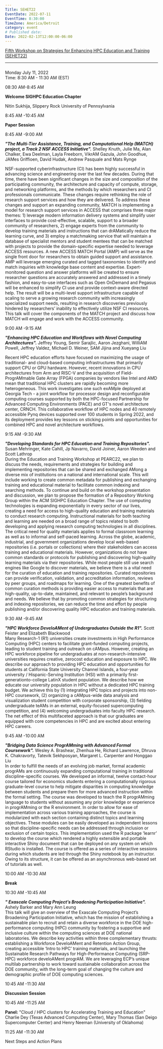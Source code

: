 ```yaml
---
Title: SEHET22
EventDate: 2022-07-11
EventTime: 8:30:00
TimeZone: America/Detroit
category: event
# Published date:
Date: 2022-02-13T12:00:00-06:00
---
```


[Fifth Workshop on Strategies for Enhancing HPC Education and Training (SEHET22)](https://web.cvent.com/event/7b4eff30-d151-4cf4-91f0-b68c4a6c88c9/websitePage:645d57e4-75eb-4769-b2c0-f201a0bfc6ce)

  

-----------------------------------------------------------------------------------------------------------------------------------------------------------------------------------------------------------

### 

Monday July 11, 2022  
Time: 8:30 AM - 11:30 AM (EST)

08:30 AM-8:45 AM

**Welcome SIGHPC Education Chapter**  
  
Nitin Sukhija, Slippery Rock University of Pennsylvania

8:45 AM -10:45 AM

**Paper Session**

8:45 AM -9:00 AM

**_"The Multi-Tier Assistance, Training, and Computational Help (MATCH) project, a Track 2 NSF ACCESS Initiative"._** Shelley Knuth, Julie Ma, Alan Chalker, Ewa Deelman, Layla Freeborn, VikrAM Gazula, John Goodhue, JAMes Griffioen, David Hudak, Andrew Pasquale and Mats Rynge   

NSF-supported cyberinfrastructure (CI) has been highly successful in advancing science and engineering over the last few decades. During that time, there have been significant changes in the size and composition of the participating community, the architecture and capacity of compute, storage, and networking platforms, and the methods by which researchers and CI professionals communicate. These changes require rethinking the role of research support services and how they are delivered. To address these changes and support an expanding community, MATCH is implementing a model for research support services in ACCESS that comprises three major themes: 1) leverage modern information delivery systems and simplify user interfaces to provide cost-effective, scalable, support to a broader community of researchers, 2) engage experts from the community to develop training materials and instructions that can drAMatically reduce the learning curve, and 3) employ a matchmaking service that will maintain a database of specialist mentors and student mentees that can be matched with projects to provide the domain-specific expertise needed to leverage ACCESS resources. A new ACCESS MATCH Portal (AMP) will serve as the single front door for researchers to obtain guided support and assistance. AMP will leverage emerging curated and tagged taxonomies to identify and match inquiries with knowledge base content and expertise. Expert-monitored question and answer platforms will be created to ensure researcher questions are accurately answered and addressed in a timely fashion, and easy-to-use interfaces such as Open OnDemand and Pegasus will be enhanced to simplify CI use and provide context-aware directed help. The result will be a multi-level support infrastructure capable of scaling to serve a growing research community with increasingly specialized support needs, resulting in research discoveries previously hindered by researchers’ inability to effectively utilize NSF CI resources. This talk will cover the components of the MATCH project and discuss how MATCH will engage and work with the ACCESS community.

9:00 AM -9:15 AM

**_"Enhancing HPC Education and Workflows with Novel Computing Architectures"._** Jeffrey Young, Semir Sarajlic, Aaron Jezghani, WilliAM Powell, Jeffrey Valdez, Michael D. Weiner, SAM Jijina and Xueyang Liu   

Recent HPC education efforts have focused on maximizing the usage of traditional- and cloud-based computing infrastructures that primarily support CPU or GPU hardware. However, recent innovations in CPU architectures from Arm and RISC-V and the acquisition of Field-ProgrAMmable Gate Array (FPGA) companies by vendors like Intel and AMD mean that traditional HPC clusters are rapidly becoming more heterogeneous. This work investigates one such exAMple deployed at Georgia Tech - a joint workflow for processor design and reconfigurable computing courses supported by both the HPC-focused Partnership for Advanced Computing Environments (PACE) and GT's novel architecture center, CRNCH. This collaborative workflow of HPC nodes and 40 remotely accessible Pynq devices supported over 100 students in Spring 2022, and its deployment provides key lessons on sticking points and opportunities for combined HPC and novel architecture workflows.

9:15 AM -9:30 AM

**_"Developing Standards for HPC Education and Training Repositories"._** Susan Mehringer, Kate Cahill, Jp Navarro, David Joiner, Aaron Weeden and Scott Lathrop  
During the Education and Training Workshop at PEARC22, we plan to discuss the needs, requirements and strategies for building and implementing repositories that can be shared and exchanged AMong a diverse mix of institutions on a national and international scale. This will include working to create common metadata for publishing and exchanging training and educational material to facilitate common indexing and searching methods. To continue and build on the workshop presentation and discussion, we plan to propose the formation of a Repository Working Group within the ACM SIGHPC Education Chapter. The use of computing technologies is expanding exponentially in every sector of our lives, creating a need for access to high-quality education and training materials to conduct research computing. Instructional materials for both teaching and learning are needed on a broad range of topics related to both developing and applying research computing technologies in all disciplines. The critical need for quality materials applies to formal classroom learning as well as to informal and self-paced learning. Across the globe, academic, industrial, and government organizations develop local web-based repositories (i.e. portals or collections) where their stakeholders can access training and educational materials. However, organizations do not have common standards or protocols for publishing and discovering high-quality learning materials via their repositories. While most people still use search engines like Google to discover materials, we believe there is a vital need for the curation of education and training repositories. Curated repositories can provide verification, validation, and accreditation information, reviews by peer groups, and roadmaps for learning. One of the greatest benefits of common curation methods is providing easier access to materials that are high-quality, up-to-date, maintained, and relevant to people’s background and needs. We believe that by promoting common strategies for structuring and indexing repositories, we can reduce the time and effort by people publishing and/or discovering quality HPC education and training materials.

9:30 AM -9:45 AM

**_"HPC Workforce DeveloAMent of Undergraduates Outside the R1"._** Scott Feister and Elizabeth Blackwood  
Many Research-1 (R1) universities create investments in High Performance Computing (HPC) centers to facilitate grant-funded computing projects, leading to student training and outreach on cAMpus. However, creating an HPC workforce pipeline for undergraduates at non-research-intensive universities requires creative, zerocost education and exposure to HPC. We describe our approach to providing HPC education and opportunities for students at California State University Channel Islands, a four-year university / Hispanic-Serving Institution (HSI) with a primarily first-generationto-college LatinX student population. We describe how we educate our university population in HPC without a dedicated HPC training budget. We achieve this by (1) integrating HPC topics and projects into non-HPC coursework, (2) organizing a cAMpus-wide data analysis and visualization student competition with corporate sponsorship, (3) fielding undergraduate teAMs in an external, equity-focused supercomputing competition, and (4) welcoming undergraduates into faculty HPC research. The net effect of this multifaceted approach is that our graduates are equipped with core competencies in HPC and are excited about entering HPC careers.

9:45 AM -10:00 AM

**_"Bridging Data Science ProgrAMming with Advanced Formal Coursework"._** Wesley A. Brashear, Zhenhua He, Richard Lawrence, Dhruva K. Chakravorty, Tatevik Sekhposyan, Margaret L. Carpenter and Honggao Liu  
In order to fulfill the needs of an evolving job market, formal academic progrAMs are continuously expanding computational training in traditional discipline-specific courses. We developed an informal, twelve contact-hour course tailored for economics students entering a computationally rigorous graduate-level course to help mitigate disparities in computing knowledge between students and prepare them for more advanced instruction within the formal setting. The course was developed to teach the R progrAMming language to students without assuming any prior knowledge or experience in progrAMming or the R environment. In order to allow for ease of implementation across various training approaches, the course is modularized with each section containing distinct topics and learning objectives. These modules can be easily developed as independent lessons so that discipline-specific needs can be addressed through inclusion or exclusion of certain topics. This implementation used the R package ‘learnr’ to develop the course which rendered a highly extensible and portable interactive Shiny document that can be deployed on any system on which RStudio is installed. The course is offered as a series of interactive sessions during which students are led through the Shiny notebook by an instructor. Owing to its structure, it can be offered as an asynchronous web-based set of tutorials as well.

10:00 AM -10:30 AM

**Break**

10:30 AM -10:45 AM

**_" Exascale Computing Project’s Broadening Participation Initiative"._** Ashely Barker and Mary Ann Leung  
This talk will give an overview of the Exascale Computing Project’s Broadening Participation Initiative, which has the mission of establishing a sustainable plan to recruit and retain a diverse workforce in the DOE high-performance computing (HPC) community by fostering a supportive and inclusive culture within the computing sciences at DOE national laboratories. We describe key activities within three complementary thrusts: establishing a Workforce DeveloAMent and Retention Action Group, creating accessible ‘Intro to HPC’ training materials, and launching the Sustainable Research Pathways for High-Performance Computing (SRP-HPC) workforce develoAMent progrAM. We are leveraging ECP’s unique multilab partnership to work toward sustainable collaboration across the DOE community, with the long-term goal of changing the culture and demographic profile of DOE computing sciences.

10:45 AM -11:30 AM

**Discussion Session**

10:45 AM -11:25 AM

**Panel:** "Cloud / HPC clusters for Accelerating Training and Education"  
Charlie Dey (Texas Advanced Computing Center), Mary Thomas (San Deigo Supercomputer Center) and Henry Neeman (University of Oklahoma)

11:25 AM -11:30 AM

Next Steps and Action Plans
